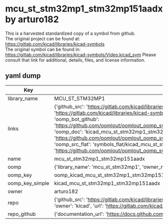 # mcu_st_stm32mp1_stm32mp151aadx by arturo182  
This is a harvested standardized copy of a symbol from github.  
The original project can be found at:  
https://gitlab.com/kicad/libraries/kicad-symbols  
The original symbol can be found in:
https://gitlab.com/kicad/libraries/kicad-symbols/Video.kicad_sym
Please consult that link for additional, details, files, and license information.  
## yaml dump  
| Key | Value |  
| --- | --- |  
| library_name | MCU_ST_STM32MP1 |  
| links | {'github_src': 'https://gitlab.com/kicad/libraries/kicad-symbols/Video.kicad_sym', 'github_src_repo': 'https://gitlab.com/kicad/libraries/kicad-symbols', 'oomp_bot': 'kicad_mcu_st_stm32mp1_stm32mp151aadx/working', 'oomp_bot_github': 'https://github.com/oomlout/oomlout_oomp_symbol_bot/tree/main/kicad_mcu_st_stm32mp1_stm32mp151aadx/working', 'oomp_doc': 'kicad_mcu_st_stm32mp1_stm32mp151aadx/working', 'oomp_doc_github': 'https://github.com/oomlout/oomlout_oomp_symbol_doc/tree/main/kicad_mcu_st_stm32mp1_stm32mp151aadx/working', 'oomp_src_flat': 'symbols_flat/kicad_mcu_st_stm32mp1_stm32mp151aadx/working', 'oomp_src_flat_github': 'https://github.com/oomlout/oomlout_oomp_symbol_src/tree/main/kicad_mcu_st_stm32mp1_stm32mp151aadx/working'} |  
| name | mcu_st_stm32mp1_stm32mp151aadx |  
| oomp | {'library_name': 'mcu_st_stm32mp1', 'owner_name': 'kicad', 'symbol_name': 'mcu_st_stm32mp1_stm32mp151aadx'} |  
| oomp_key | oomp_kicad_mcu_st_stm32mp1_stm32mp151aadx |  
| oomp_key_simple | kicad_mcu_st_stm32mp1_stm32mp151aadx |  
| owner | arturo182 |  
| repo | {'github_src': 'https://gitlab.com/kicad/libraries/kicad-symbols/Video.kicad_sym', 'name': 'libraries/kicad-symbols', 'owner': 'kicad', 'url': 'https://gitlab.com/kicad/libraries/kicad-symbols'} |  
| repo_github | {'documentation_url': 'https://docs.github.com/rest/repos/repos#get-a-repository', 'message': 'Not Found'} |  

